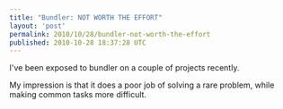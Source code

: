 ```yaml
---
title: "Bundler: NOT WORTH THE EFFORT"
layout: 'post'
permalink: 2010/10/28/bundler-not-worth-the-effort
published: 2010-10-28 18:37:28 UTC
---
```

I've been exposed to bundler on a couple of projects recently.

My impression is that it does a poor job of solving a rare problem, while making common tasks more difficult.
